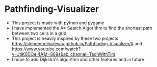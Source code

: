 # Pathfinding-Visualizer

* This project is made with python and pygame
* I have implemented the A* Search Algorithm to find the shortest path between two cells in a grid.
* This project is heavily inspired by these two projects https://clementmihailescu.github.io/Pathfinding-Visualizer/# and https://www.youtube.com/watch?v=JtiK0DOeI4A&t=869s&ab_channel=TechWithTim 
* I hope to add Dijkstra's algorithm and other features and in future.
